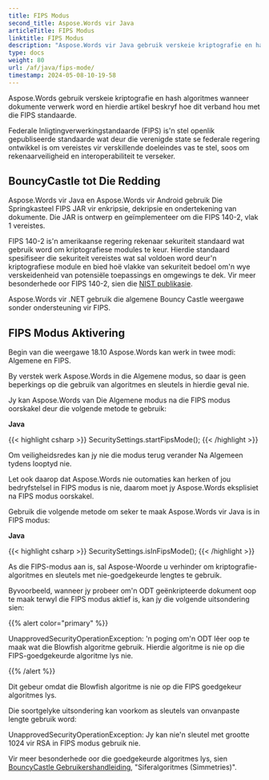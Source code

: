 ```yaml
---
title: FIPS Modus
second_title: Aspose.Words vir Java
articleTitle: FIPS Modus
linktitle: FIPS Modus
description: "Aspose.Words vir Java gebruik verskeie kriptografie en hash algoritmes wanneer dokumente verwerk word om aan FIPS standaarde te voldoen."
type: docs
weight: 80
url: /af/java/fips-mode/
timestamp: 2024-05-08-10-19-58
---
```


Aspose.Words gebruik verskeie kriptografie en hash algoritmes wanneer dokumente verwerk word en hierdie artikel beskryf hoe dit verband hou met die FIPS standaarde.

Federale Inligtingverwerkingstandaarde (FIPS) is'n stel openlik gepubliseerde standaarde wat deur die verenigde state se federale regering ontwikkel is om vereistes vir verskillende doeleindes vas te stel, soos om rekenaarveiligheid en interoperabiliteit te verseker.

## BouncyCastle tot Die Redding

Aspose.Words vir Java en Aspose.Words vir Android gebruik Die Springkasteel FIPS JAR vir enkripsie, dekripsie en ondertekening van dokumente. Die JAR is ontwerp en geïmplementeer om die FIPS 140-2, vlak 1 vereistes.

FIPS 140-2 is'n amerikaanse regering rekenaar sekuriteit standaard wat gebruik word om kriptografiese modules te keur. Hierdie standaard spesifiseer die sekuriteit vereistes wat sal voldoen word deur'n kriptografiese module en bied hoë vlakke van sekuriteit bedoel om'n wye verskeidenheid van potensiële toepassings en omgewings te dek. Vir meer besonderhede oor FIPS 140-2, sien die [NIST publikasie](https://www.nist.gov/publications/security-requirements-cryptographic-modules-includes-change-notices-1232002?pub_id=902003).

Aspose.Words vir .NET gebruik die algemene Bouncy Castle weergawe sonder ondersteuning vir FIPS.

## FIPS Modus Aktivering

Begin van die weergawe 18.10 Aspose.Words kan werk in twee modi: Algemene en FIPS.

By verstek werk Aspose.Words in die Algemene modus, so daar is geen beperkings op die gebruik van algoritmes en sleutels in hierdie geval nie.

Jy kan Aspose.Words van Die Algemene modus na die FIPS modus oorskakel deur die volgende metode te gebruik:

**Java**

{{< highlight csharp >}}
SecuritySettings.startFipsMode();
{{< /highlight >}}

Om veiligheidsredes kan jy nie die modus terug verander Na Algemeen tydens looptyd nie.

Let ook daarop dat Aspose.Words nie outomaties kan herken of jou bedryfstelsel in FIPS modus is nie, daarom moet jy Aspose.Words eksplisiet na FIPS modus oorskakel.

Gebruik die volgende metode om seker te maak Aspose.Words vir Java is in FIPS modus:

**Java**

{{< highlight csharp >}}
SecuritySettings.isInFipsMode();
{{< /highlight >}}

As die FIPS-modus aan is, sal Aspose-Woorde u verhinder om kriptografie-algoritmes en sleutels met nie-goedgekeurde lengtes te gebruik.

Byvoorbeeld, wanneer jy probeer om'n ODT geënkripteerde dokument oop te maak terwyl die FIPS modus aktief is, kan jy die volgende uitsondering sien:

{{% alert color="primary" %}}

UnapprovedSecurityOperationException: 'n poging om'n ODT lêer oop te maak wat die Blowfish algoritme gebruik. Hierdie algoritme is nie op die FIPS-goedgekeurde algoritme lys nie.

{{% /alert %}}

Dit gebeur omdat die Blowfish algoritme is nie op die FIPS goedgekeur algoritmes lys.

Die soortgelyke uitsondering kan voorkom as sleutels van onvanpaste lengte gebruik word:

UnapprovedSecurityOperationException: Jy kan nie'n sleutel met grootte 1024 vir RSA in FIPS modus gebruik nie.

Vir meer besonderhede oor die goedgekeurde algoritmes lys, sien [BouncyCastle Gebruikershandleiding](https://downloads.bouncycastle.org/fips-java/docs/BC-FJA-UserGuide-1.0.1.pdf), "Siferalgoritmes (Simmetries)".


